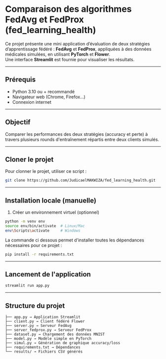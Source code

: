 # Comparaison des algorithmes FedAvg et FedProx (fed_learning_health)

Ce projet présente une mini application d’évaluation de deux stratégies d’apprentissage fédéré : **FedAvg** et **FedProx**, appliquées à des données médicales simulées, en utilisant **PyTorch** et **Flower**.  
Une interface **Streamlit** est fournie pour visualiser les résultats.

---

## Prérequis

- Python 3.10 ou + recommandé
- Navigateur web (Chrome, Firefox...)
- Connexion internet

---

## Objectif

Comparer les performances des deux stratégies (accuracy et perte) à travers plusieurs rounds d'entraînement répartis entre deux clients simulés.

---
## Cloner le projet 

Pour clonner le projet, utiliser ce script :

```bash
git clone https://github.com/JudicaelMAKWIZA/fed_learning_health.git
```

---

## Installation locale (manuelle)

1. Créer un environnement virtuel (optionnel)

```bash
python -m venv env
source env/bin/activate  # Linux/Mac
env\Scripts\activate     # Windows
```

La commande ci dessous permet d'installer toutes les dépendances nécessaires pour ce projet :

```bash
pip install -r requirements.txt
```

---

## Lancement de l'application

```bash
streamlit run app.py
```

---

## Structure du projet
```
├── app.py → Application Streamlit
├── client.py → Client fédéré Flower
├── server.py → Serveur FedAvg
├── server_fedprox.py → Serveur FedProx
├── dataset.py → Chargement des données MNIST
├── model.py → Modèle simple en PyTorch
├── simul.py → Génération de graphique accuracy/loss
├── requirements.txt → Dépendances
└── results/ → Fichiers CSV générés
```
